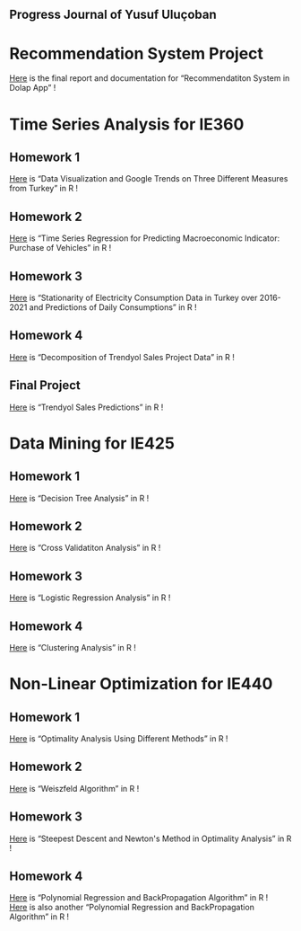 ## Progress Journal of Yusuf Uluçoban 

# Recommendation System Project 

[Here](files/FinalReport.pdf) is the final report and documentation for “Recommendatiton System in Dolap App” !

# Time Series Analysis for IE360

## Homework 1

[Here](files/hw1.html) is “Data Visualization and Google Trends on Three Different Measures from Turkey” in R !


## Homework 2

[Here](files/Homework2.html) is “Time Series Regression for Predicting Macroeconomic Indicator: Purchase of Vehicles” in R !


## Homework 3

[Here](files/Homework3.html) is “Stationarity of Electricity Consumption Data in Turkey over 2016-2021 and Predictions of Daily Consumptions” in R !


## Homework 4

[Here](files/Homework_4_5.html) is “Decomposition of Trendyol Sales Project Data” in R !


## Final Project

[Here](files/Project_Report.html) is “Trendyol Sales Predictions” in R !




# Data Mining for IE425

## Homework 1

[Here](files/425hw1.html) is “Decision Tree Analysis” in R !


## Homework 2

[Here](files/IE425-HW2.html) is “Cross Validatiton Analysis” in R !


## Homework 3

[Here](files/IE425-HW3.html) is “Logistic Regression Analysis” in R !


## Homework 4

[Here](files/IE425-HW4-v2.html) is “Clustering Analysis” in R !



# Non-Linear Optimization for IE440

## Homework 1

[Here](files/IE440-hw1.html) is “Optimality Analysis Using Different Methods” in R !


## Homework 2

[Here](files/Group13-HW2.html) is “Weiszfeld Algorithm” in R !


## Homework 3

[Here](files/Group13-HW3.html) is “Steepest Descent and Newton's Method in Optimality Analysis” in R !


## Homework 4

[Here](files/Group13-HW6.html) is “Polynomial Regression and BackPropagation Algorithm” in R !  
[Here](files/FinalQ1.html) is also another “Polynomial Regression and BackPropagation Algorithm” in R !